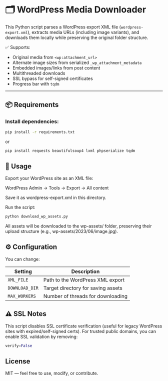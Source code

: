 # 🗂️ WordPress Media Downloader

This Python script parses a WordPress export XML file (`wordpress-export.xml`), extracts media URLs (including image variants), and downloads them locally while preserving the original folder structure.

✅ Supports:

-   Original media from `<wp:attachment_url>`
-   Alternate image sizes from serialized `_wp_attachment_metadata`
-   Embedded images/links from post content
-   Multithreaded downloads
-   SSL bypass for self-signed certificates
-   Progress bar with `tqdm`

---

## 📦 Requirements

### Install dependencies:

```bash
pip install -r requirements.txt
```

or

```bash
pip install requests beautifulsoup4 lxml phpserialize tqdm
```

## 🚀 Usage

Export your WordPress site as an XML file:

WordPress Admin → Tools → Export → All content

Save it as wordpress-export.xml in this directory.

Run the script:

```bash
python download_wp_assets.py
```

All assets will be downloaded to the wp-assets/ folder, preserving their upload structure (e.g., wp-assets/2023/06/image.jpg).

## ⚙️ Configuration

You can change:

| Setting        | Description                        |
| -------------- | ---------------------------------- |
| `XML_FILE`     | Path to the WordPress XML export   |
| `DOWNLOAD_DIR` | Target directory for saving assets |
| `MAX_WORKERS`  | Number of threads for downloading  |

## ⚠️ SSL Notes

This script disables SSL certificate verification (useful for legacy WordPress sites with expired/self-signed certs). For trusted public domains, you can enable SSL validation by removing:

```python
verify=False
```

## License

MIT — feel free to use, modify, or contribute.
